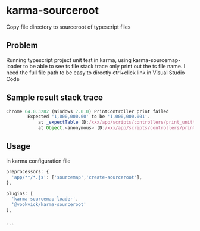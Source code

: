 # karma-sourceroot
Copy file directory to sourceroot of typescript files

## Problem
Running typescript project unit test in karma, using karma-sourcemap-loader to be able to see ts file stack trace only print out the ts file name. I need the full file path to be easy to directly ctrl+click link in Visual Studio Code

## Sample result stack trace
```javascript
Chrome 64.0.3282 (Windows 7.0.0) PrintController print failed
        Expected '1,000,000.00' to be '1,000,000.001'.
            at _expectTable (D:/xxx/app/scripts/controllers/print_unittests.js:615:115 <- D:/xxx/app/scripts/controllers/print_unittests.ts:675:114)
            at Object.<anonymous> (D:/xxx/app/scripts/controllers/print_unittests.js:137:9 <- D:/xxx/app/scripts/controllers/print_unittests.ts:161:8)
```

## Usage
in karma configuration file

```javascript
preprocessors: {
  'app/**/*.js': ['sourcemap','create-sourceroot'],
},
```
```javascript
plugins: [
  'karma-sourcemap-loader',
  '@vookvick/karma-sourceroot'
],
```


                                                                                                                                    ```
